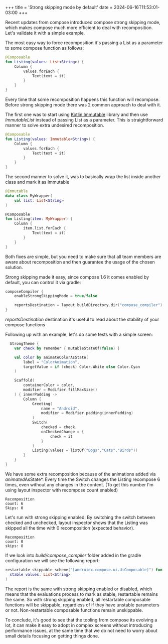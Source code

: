 +++
title = 'Strong skipping mode by default'
date = 2024-06-16T11:53:01-03:00
+++

Recent updates from compose introduced compose strong skipping mode, which makes compose much more efficient to deal with recomposition. Let's validate it with a simple example.

The most easy way to force recomposition it's passing a List as a parameter to some compose function as follows:

```kotlin
@Composable
fun Listing(values: List<String>) {
    Column {
        values.forEach {
            Text(text = it)
        }
    }
}
```

Every time that some recomposition happens this function will recompose. Before strong skipping mode there was 2 common approach to deal with it.

The first one was to start using [Kotlin Immutable](https://github.com/Kotlin/kotlinx.collections.immutable) library and then use *ImmutableList* instead of passing List as a parameter. This is straightforward manner to solve extra undesired recomposition.

```kotlin
@Composable
fun Listing(values: Immutable<String>) {
    Column {
        values.forEach {
            Text(text = it)
        }
    }
}
```

The second manner to solve it, was to basically wrap the list inside another class and mark it as Immutable

```kotlin
@Immutable
data class MyWrapper(
    val list: List<String>
)

@Composable
fun Listing(item: MyWrapper) {
    Column {
        item.list.forEach {
            Text(text = it)
        }
    }
}
```

Both fixes are simple, but you need to make sure that all team members are aware about recomposition and then guarantee the usage of the chosen solution.

Strong skipping made it easy, since compose 1.6 it comes enabled by default, you can control it via gradle:

```kotlin
composeCompiler {
    enableStrongSkippingMode = true/false

    reportsDestination = layout.buildDirectory.dir("compose_compiler")
}
```

*reportsDestination* destination it's useful to read about the stability of your compose functions

Following up with an example, let's do some tests with a simple screen:

```kotlin
  StrongTheme {
    var check by remember { mutableStateOf(false) }

    val color by animateColorAsState(
        label = "ColorAnimation",
        targetValue = if (check) Color.White else Color.Cyan
    )

    Scaffold(
        containerColor = color,
        modifier = Modifier.fillMaxSize()
    ) { innerPadding ->
        Column {
            Greeting(
                name = "Android",
                modifier = Modifier.padding(innerPadding)
            )
            Switch(
                checked = check,
                onCheckedChange = {
                    check = it
                }
            )
            Listing(values = listOf("Dogs","Cats","Birds"))
        }
    }
}
```

We have some extra recomposition because of the animations added via *animated*AsState*. Every time the Switch changes the Listing recompose 6 times, even without any changes in the content. (To get this number I'm using layout inspector with recompose count enabled)

```Plain-text
Recomposition 
count: 6
Skips: 0
```

Let's run with strong skipping enabled:
By switching the switch between checked and unchecked, layout inspector shows that the Listing was skipped all the time with 0 recomposition (expected behavior).

```Plain-text
Recomposition 
count: 0
skips: 8
```

If we look into *build/compose_compiler* folder added in the gradle configuration we will see the following report:

```kotlin
restartable skippable scheme("[androidx.compose.ui.UiComposable]") fun Listing(
  stable values: List<String>
)
```

The report is the same with strong skipping enabled or disabled, which means that the evaluations process to mark as stable, restartable remains the same. So with strong skipping enabled, all restartable composable functions will be skippable, regardless of if they have unstable parameters or not. Non-restartable composable functions remain unskippable.

To conclude, it's good to see that the tooling from compose its evolving a lot, it can make it easy to adopt in complex screens without introducing performance issues, at the same time that we do not need to worry about small details focusing on getting things done.
